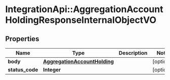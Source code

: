 # IntegrationApi::AggregationAccountHoldingResponseInternalObjectVO

## Properties
Name | Type | Description | Notes
------------ | ------------- | ------------- | -------------
**body** | [**AggregationAccountHolding**](AggregationAccountHolding.md) |  | [optional] 
**status_code** | **Integer** |  | [optional] 


